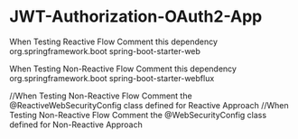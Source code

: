 # JWT-Authorization-OAuth2-App

When Testing Reactive Flow Comment this dependency
		<dependency>
			<groupId>org.springframework.boot</groupId>
			<artifactId>spring-boot-starter-web</artifactId>
		</dependency>

When Testing Non-Reactive Flow Comment this dependency
		<dependency>
			<groupId>org.springframework.boot</groupId>
			<artifactId>spring-boot-starter-webflux</artifactId>
		</dependency>


//When Testing Non-Reactive Flow Comment the @ReactiveWebSecurityConfig class defined for Reactive Approach
//When Testing Non-Reactive Flow Comment the @WebSecurityConfig class defined for Non-Reactive Approach
